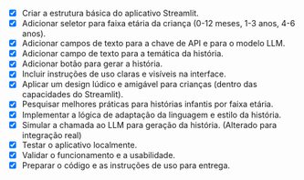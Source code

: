 - [x] Criar a estrutura básica do aplicativo Streamlit.
- [x] Adicionar seletor para faixa etária da criança (0-12 meses, 1-3 anos, 4-6 anos).
- [x] Adicionar campos de texto para a chave de API e para o modelo LLM.
- [x] Adicionar campo de texto para a temática da história.
- [x] Adicionar botão para gerar a história.
- [x] Incluir instruções de uso claras e visíveis na interface.
- [x] Aplicar um design lúdico e amigável para crianças (dentro das capacidades do Streamlit).
- [x] Pesquisar melhores práticas para histórias infantis por faixa etária.
- [x] Implementar a lógica de adaptação da linguagem e estilo da história.
- [x] Simular a chamada ao LLM para geração da história. (Alterado para integração real)
- [x] Testar o aplicativo localmente.
- [x] Validar o funcionamento e a usabilidade.
- [x] Preparar o código e as instruções de uso para entrega.
